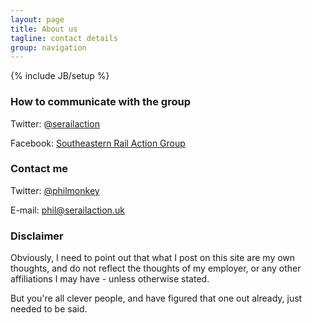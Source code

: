 ```yaml
---
layout: page
title: About us
tagline: contact details
group: navigation
---
```

{% include JB/setup %}

### How to communicate with the group

Twitter: [@serailaction](http://www.twitter.com/serailaction)

Facebook: [Southeastern Rail Action Group](http://www.facebook.com/groups/serailaction)

### Contact me

Twitter: [@philmonkey](http://www.twitter.com/philmonkey)

E-mail: [phil@serailaction.uk](mailto:london@phil.run)

### Disclaimer

Obviously, I need to point out that what I post on this site are my own thoughts, and do not reflect the thoughts of my employer, or any other affiliations I may have - unless otherwise stated.

But you're all clever people, and have figured that one out already, just needed to be said. 